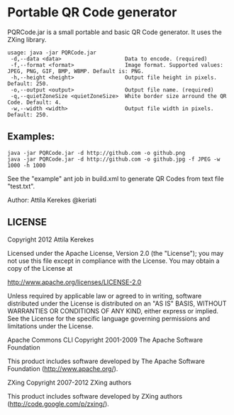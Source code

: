 Portable QR Code generator
==========================

PQRCode.jar is a small portable and basic QR Code generator. It uses the ZXing library.

    usage: java -jar PQRCode.jar
     -d,--data <data>                    Data to encode. (required)
     -f,--format <format>                Image format. Supported values: JPEG, PNG, GIF, BMP, WBMP. Default is: PNG.
     -h,--height <height>                Output file height in pixels. Default: 250.
     -o,--output <output>                Output file name. (required)
     -q,--quietZoneSize <quietZoneSize>  White border size arround the QR Code. Default: 4.
     -w,--width <width>                  Output file width in pixels. Default: 250.

## Examples: ##

    java -jar PQRCode.jar -d http://github.com -o github.png
    java -jar PQRCode.jar -d http://github.com -o github.jpg -f JPEG -w 1000 -h 1000

See the "example" ant job in build.xml to generate QR Codes from text file "test.txt".

Author: Attila Kerekes @keriati

## LICENSE ##

Copyright 2012 Attila Kerekes

Licensed under the Apache License, Version 2.0 (the "License");
you may not use this file except in compliance with the License.
You may obtain a copy of the License at

   http://www.apache.org/licenses/LICENSE-2.0

Unless required by applicable law or agreed to in writing, software
distributed under the License is distributed on an "AS IS" BASIS,
WITHOUT WARRANTIES OR CONDITIONS OF ANY KIND, either express or implied.
See the License for the specific language governing permissions and
limitations under the License.

Apache Commons CLI
Copyright 2001-2009 The Apache Software Foundation

This product includes software developed by
The Apache Software Foundation (http://www.apache.org/).

ZXing
Copyright 2007-2012 ZXing authors

This product includes software developed by
ZXing authors (http://code.google.com/p/zxing/).